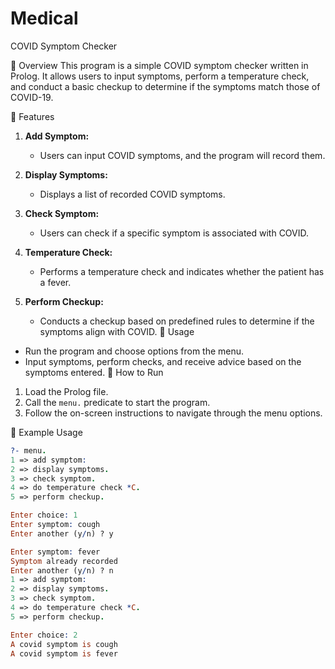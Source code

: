 # Medical
COVID Symptom Checker

	Overview
This program is a simple COVID symptom checker written in Prolog. It allows users to input symptoms, perform a temperature check, and conduct a basic checkup to determine if the symptoms match those of COVID-19.

	Features

1. **Add Symptom:**
   - Users can input COVID symptoms, and the program will record them.

2. **Display Symptoms:**
   - Displays a list of recorded COVID symptoms.

3. **Check Symptom:**
   - Users can check if a specific symptom is associated with COVID.

4. **Temperature Check:**
   - Performs a temperature check and indicates whether the patient has a fever.

5. **Perform Checkup:**
   - Conducts a checkup based on predefined rules to determine if the symptoms align with COVID.
	Usage

- Run the program and choose options from the menu.
- Input symptoms, perform checks, and receive advice based on the symptoms entered.
	How to Run

1. Load the Prolog file.
2. Call the `menu.` predicate to start the program.
3. Follow the on-screen instructions to navigate through the menu options.

	 Example Usage

```prolog
?- menu.
1 => add symptom:
2 => display symptoms.
3 => check symptom.
4 => do temperature check *C.
5 => perform checkup.

Enter choice: 1
Enter symptom: cough
Enter another (y/n) ? y

Enter symptom: fever
Symptom already recorded
Enter another (y/n) ? n
1 => add symptom:
2 => display symptoms.
3 => check symptom.
4 => do temperature check *C.
5 => perform checkup.

Enter choice: 2
A covid symptom is cough
A covid symptom is fever


